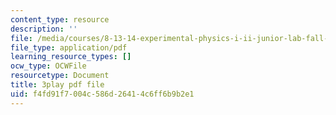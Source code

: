 ```yaml
---
content_type: resource
description: ''
file: /media/courses/8-13-14-experimental-physics-i-ii-junior-lab-fall-2016-spring-2017/f4fd91f7004c586d26414c6ff6b9b2e1_-GXIkn_ecKY.pdf
file_type: application/pdf
learning_resource_types: []
ocw_type: OCWFile
resourcetype: Document
title: 3play pdf file
uid: f4fd91f7-004c-586d-2641-4c6ff6b9b2e1
---
```

